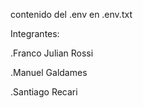 contenido del .env en .env.txt

Integrantes:

  .Franco Julian Rossi

  .Manuel Galdames

  .Santiago Recari